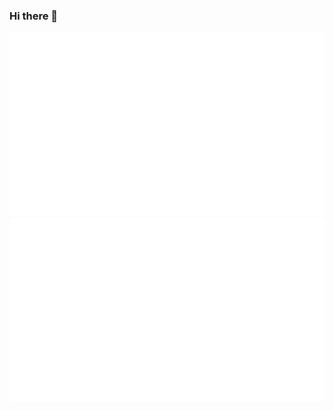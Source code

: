 ### Hi there 👋

![](https://raw.githubusercontent.com/kaileywong/github-stats/master/generated/overview.svg#gh-light-mode-only)
![](https://raw.githubusercontent.com/kaileywong/github-stats/master/generated/languages.svg#gh-light-mode-only)

<!--
**kaileywong/kaileywong** is a ✨ _special_ ✨ repository because its `README.md` (this file) appears on your GitHub profile.

Here are some ideas to get you started:

- 🔭 I’m currently working on ...
- 🌱 I’m currently learning ...
- 👯 I’m looking to collaborate on ...
- 🤔 I’m looking for help with ...
- 💬 Ask me about ...
- 📫 How to reach me: ...
- 😄 Pronouns: ...
- ⚡ Fun fact: ...
-->
